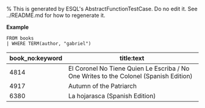 % This is generated by ESQL's AbstractFunctionTestCase. Do no edit it. See ../README.md for how to regenerate it.

**Example**

```esql
FROM books
| WHERE TERM(author, "gabriel")
```

| book_no:keyword | title:text |
| --- | --- |
| 4814 | El Coronel No Tiene Quien Le Escriba / No One Writes to the Colonel (Spanish Edition) |
| 4917 | Autumn of the Patriarch |
| 6380 | La hojarasca (Spanish Edition) |



